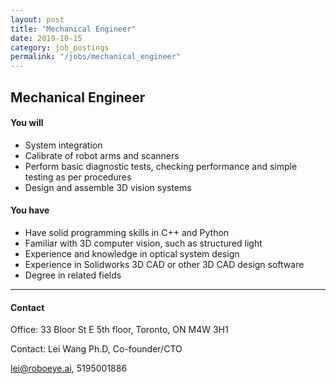 ```yaml
---
layout: post
title: "Mechanical Engineer"
date: 2019-10-15
category: job_postings 
permalink: "/jobs/mechanical_engineer"
---
```


## Mechanical Engineer
#### You will 
- System integration
-  Calibrate of robot arms and scanners
-  Perform basic diagnostic tests, checking performance and simple testing as per
procedures
-  Design and assemble 3D vision systems

#### You have 
-  Have solid programming skills in C++ and Python
-  Familiar with 3D computer vision, such as structured light
-  Experience and knowledge in optical system design
-  Experience in Solidworks 3D CAD or other 3D CAD design software
-  Degree in related fields

---

#### Contact
Office: 33 Bloor St E 5th floor, Toronto, ON M4W 3H1

Contact: Lei Wang Ph.D, Co-founder/CTO

lei@roboeye.ai, 5195001886